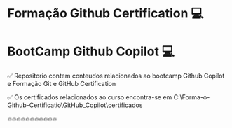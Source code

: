 # Formação Github Certification  💻 

# BootCamp Github Copilot  💻 


✅ Repositorio contem conteudos relacionados ao bootcamp Github Copilot e Formação Git e GitHub Certification


✅ Os certificados relacionados ao curso encontra-se em C:\Forma-o-Github-Certificatio\GitHub_Copilot\certificados




🔥🔥🔥🔥🔥🔥🔥🔥🔥🔥🔥
